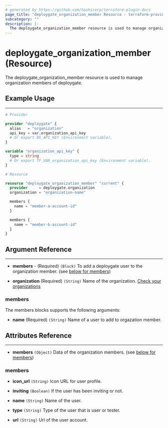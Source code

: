 ```yaml
---
# generated by https://github.com/hashicorp/terraform-plugin-docs
page_title: "deploygate_organization_member Resource - terraform-provider-deploygate"
subcategory: ""
description: |-
  The deploygate_organization_member resource is used to manage organization members of deploygate.
---
```


# deploygate_organization_member (Resource)

The deploygate_organization_member resource is used to manage organization members of deploygate.

<!-- schema generated by tfplugindocs -->
## Example Usage
---

```tf
# Provider

provider "deploygate" {
  alias   = "organization"
  api_key = var.organization_api_key
  # Or export DG_API_KEY (Environment variable).
}

variable "organization_api_key" {
  type = string
  # Or export TF_VAR_organization_api_key (Environment variable).
}

# Resource

resource "deploygate_organization_member" "current" {
  provider     = deploygate.organization
  organization = "organization-name"

  members {
    name = "member-a-account-id"
  }

  members {
    name = "member-b-account-id"
  }
}
```

## Argument Reference
---

- **members** - (Required) `(Block)` To add a deploygate user to the organization member. (see [below for members](#members))

- **organization** (Required) `(String)` Name of the organization. [Check your organizations](https://deploygate.com/organizations)

### members

The members blocks supports the following arguments:

- **name** (Required) `(String)` Name of a user to add to orgazation member.

## Attributes Reference
---

- **members** `(Object)` Data of the organization members.  (see [below for members](#members))

### members

- **icon_url** `(String)` Icon URL for user profile.

- **inviting** `(Boolean)` If the user has been inviting or not.

- **name** `(String)` Name of the user.

- **type** `(String)` Type of the user that is user or tester.

- **url** `(String)` Url of the user account.
